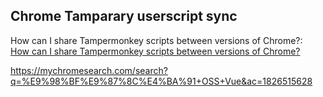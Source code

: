 ## Chrome Tamparary userscript sync

How can I share Tampermonkey scripts between versions of Chrome?:      
[How can I share Tampermonkey scripts between versions of Chrome?](https://superuser.com/questions/506221/how-can-i-share-tampermonkey-scripts-between-versions-of-chrome/1453402#1453402)   

https://mychromesearch.com/search?q=%E9%98%BF%E9%87%8C%E4%BA%91+OSS+Vue&ac=1826515628 
